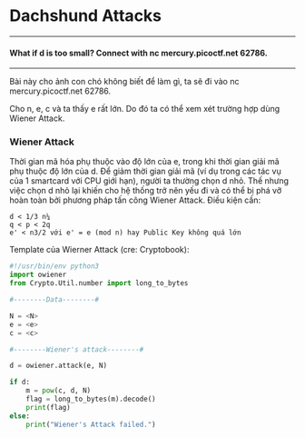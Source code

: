 # Dachshund Attacks
---
#### What if d is too small? Connect with nc mercury.picoctf.net 62786.

---
Bài này cho ảnh con chó không biết để làm gì, ta sẽ đi vào nc mercury.picoctf.net 62786.

Cho n, e, c và ta thấy e rất lớn. Do đó ta có thể xem xét trường hợp dùng Wiener Attack.

### Wiener Attack

Thời gian mã hóa phụ thuộc vào độ lớn của e, trong khi thời gian giải mã phụ thuộc độ lớn của d. Để giảm thời gian giải mã (ví dụ trong các tác vụ của 1 smartcard với CPU giới hạn), người ta thường chọn d nhỏ. Thế nhưng việc chọn d nhỏ lại khiến cho hệ thống trở nên yếu đi và có thể bị phá vỡ hoàn toàn bởi phương pháp tấn công Wiener Attack.
Điều kiện cần:
```
d < 1/3 n¼
q < p < 2q
e' < n3/2 với e' = e (mod n) hay Public Key không quá lớn
```

Template của Wierner Attack (cre: Cryptobook):
```python
#!/usr/bin/env python3
import owiener
from Crypto.Util.number import long_to_bytes

#--------Data--------#

N = <N>
e = <e>
c = <c>

#--------Wiener's attack--------#

d = owiener.attack(e, N)

if d:
    m = pow(c, d, N)
    flag = long_to_bytes(m).decode()
    print(flag)
else:
    print("Wiener's Attack failed.")
```